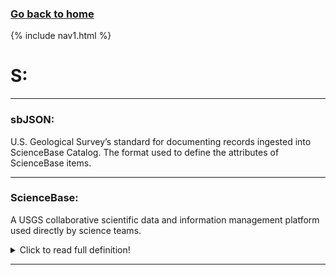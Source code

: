 ### **[Go back to home](https://ironrico.github.io/TestGlossary/)**

{% include nav1.html %}

# **S:** 
___


### **sbJSON:** 
U.S. Geological Survey’s standard for documenting records ingested into ScienceBase Catalog. 
The format used to define the attributes of ScienceBase items.

___


### **ScienceBase:** 
A USGS collaborative scientific data and information management platform used directly by science teams. 

<details>
  <summary>Click to read full definition!</summary>
<p>
ScienceBase provides access to aggregated information derived from many data and information domains, 
including feeds from existing data systems, metadata catalogs, and scientists contributing new and original 
content. <br>

ScienceBase architecture is designed to help science teams and data practitioners centralize their 
data and information resources to create a foundation needed for their work. ScienceBase, both original 
software and engineered components, is released as an open-source project to promote involvement from the 
larger scientific programming community both inside and outside the USGS. (USGS (2018). About ScienceBase. 
Retrieved from: <a href="https://www.sciencebase.gov/about/content/about-sciencebase">Sciencebase.gov</a>.
</p>
</details>

___





